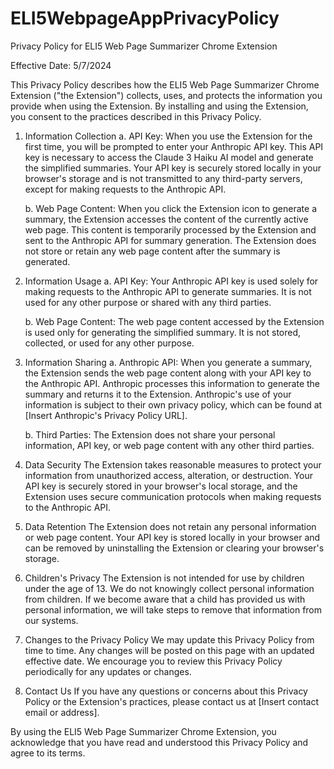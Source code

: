 # ELI5WebpageAppPrivacyPolicy
Privacy Policy for ELI5 Web Page Summarizer Chrome Extension

Effective Date: 5/7/2024

This Privacy Policy describes how the ELI5 Web Page Summarizer Chrome Extension ("the Extension") collects, uses, and protects the information you provide when using the Extension. By installing and using the Extension, you consent to the practices described in this Privacy Policy.

1. Information Collection
   a. API Key: When you use the Extension for the first time, you will be prompted to enter your Anthropic API key. This API key is necessary to access the Claude 3 Haiku AI model and generate the simplified summaries. Your API key is securely stored locally in your browser's storage and is not transmitted to any third-party servers, except for making requests to the Anthropic API.

   b. Web Page Content: When you click the Extension icon to generate a summary, the Extension accesses the content of the currently active web page. This content is temporarily processed by the Extension and sent to the Anthropic API for summary generation. The Extension does not store or retain any web page content after the summary is generated.

2. Information Usage
   a. API Key: Your Anthropic API key is used solely for making requests to the Anthropic API to generate summaries. It is not used for any other purpose or shared with any third parties.

   b. Web Page Content: The web page content accessed by the Extension is used only for generating the simplified summary. It is not stored, collected, or used for any other purpose.

3. Information Sharing
   a. Anthropic API: When you generate a summary, the Extension sends the web page content along with your API key to the Anthropic API. Anthropic processes this information to generate the summary and returns it to the Extension. Anthropic's use of your information is subject to their own privacy policy, which can be found at [Insert Anthropic's Privacy Policy URL].

   b. Third Parties: The Extension does not share your personal information, API key, or web page content with any other third parties.

4. Data Security
   The Extension takes reasonable measures to protect your information from unauthorized access, alteration, or destruction. Your API key is securely stored in your browser's local storage, and the Extension uses secure communication protocols when making requests to the Anthropic API.

5. Data Retention
   The Extension does not retain any personal information or web page content. Your API key is stored locally in your browser and can be removed by uninstalling the Extension or clearing your browser's storage.

6. Children's Privacy
   The Extension is not intended for use by children under the age of 13. We do not knowingly collect personal information from children. If we become aware that a child has provided us with personal information, we will take steps to remove that information from our systems.

7. Changes to the Privacy Policy
   We may update this Privacy Policy from time to time. Any changes will be posted on this page with an updated effective date. We encourage you to review this Privacy Policy periodically for any updates or changes.

8. Contact Us
   If you have any questions or concerns about this Privacy Policy or the Extension's practices, please contact us at [Insert contact email or address].

By using the ELI5 Web Page Summarizer Chrome Extension, you acknowledge that you have read and understood this Privacy Policy and agree to its terms.
